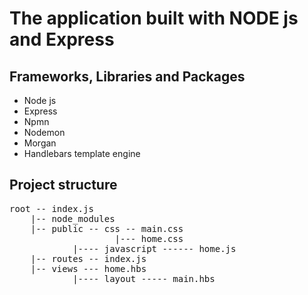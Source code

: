 # The application built with NODE js and Express

<h2>Frameworks, Libraries and Packages</h2>
<ul>
  <li>Node js</li>
  <li>Express</li>
  <li>Npmn</li>
  <li>Nodemon</li>
  <li>Morgan</li>
  <li>Handlebars template engine</li>
</ul>

<h2>Project structure</h2>
<pre>
root -- index.js
    |-- node_modules
    |-- public -- css -- main.css
                    |--- home.css
            |---- javascript ------ home.js
    |-- routes -- index.js
    |-- views --- home.hbs
            |---- layout ----- main.hbs

</pre>
